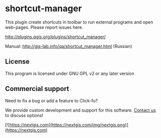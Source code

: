 shortcut-manager
================

This plugin create shortcuts in toolbar to run external programs and open web-pages. Please report issues here.

http://plugins.qgis.org/plugins/shortcut_manager/

Manual: http://gis-lab.info/qa/shortcut_manager.html (Russian)

License
-------
This program is licensed under GNU GPL v2 or any later version

Commercial support
------------------
Need to fix a bug or add a feature to Click-fu? 

We provide custom development and support for this software. [Contact us](https://nextgis.com/contact/) to discuss options!

[![https://nextgis.com](https://nextgis.com/img/nextgis.png)](https://nextgis.com)
